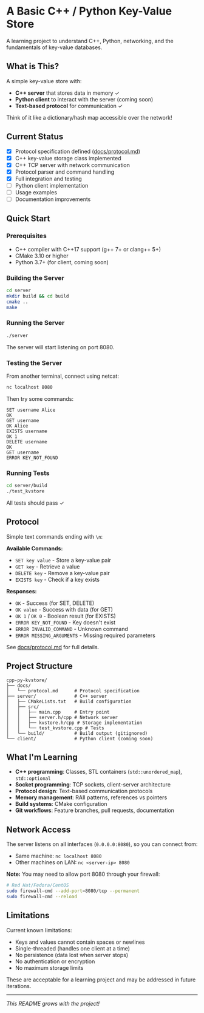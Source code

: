 # A Basic C++ / Python Key-Value Store

A learning project to understand C++, Python, networking, and the fundamentals of key-value databases.

## What is This?

A simple key-value store with:
- **C++ server** that stores data in memory ✓
- **Python client** to interact with the server (coming soon)
- **Text-based protocol** for communication ✓

Think of it like a dictionary/hash map accessible over the network!

## Current Status

- [x] Protocol specification defined ([docs/protocol.md](docs/protocol.md))
- [x] C++ key-value storage class implemented
- [x] C++ TCP server with network communication
- [x] Protocol parser and command handling
- [x] Full integration and testing
- [ ] Python client implementation
- [ ] Usage examples
- [ ] Documentation improvements

## Quick Start

### Prerequisites
- C++ compiler with C++17 support (g++ 7+ or clang++ 5+)
- CMake 3.10 or higher
- Python 3.7+ (for client, coming soon)

### Building the Server

```bash
cd server
mkdir build && cd build
cmake ..
make
```

### Running the Server

```bash
./server
```

The server will start listening on port 8080.

### Testing the Server

From another terminal, connect using netcat:

```bash
nc localhost 8080
```

Then try some commands:

```
SET username Alice
OK
GET username
OK Alice
EXISTS username
OK 1
DELETE username
OK
GET username
ERROR KEY_NOT_FOUND
```

### Running Tests

```bash
cd server/build
./test_kvstore
```

All tests should pass ✓

## Protocol

Simple text commands ending with `\n`:

**Available Commands:**
- `SET key value` - Store a key-value pair
- `GET key` - Retrieve a value
- `DELETE key` - Remove a key-value pair
- `EXISTS key` - Check if a key exists

**Responses:**
- `OK` - Success (for SET, DELETE)
- `OK value` - Success with data (for GET)
- `OK 1` / `OK 0` - Boolean result (for EXISTS)
- `ERROR KEY_NOT_FOUND` - Key doesn't exist
- `ERROR INVALID_COMMAND` - Unknown command
- `ERROR MISSING_ARGUMENTS` - Missing required parameters

See [docs/protocol.md](docs/protocol.md) for full details.

## Project Structure

```
cpp-py-kvstore/
├── docs/
│   └── protocol.md      # Protocol specification
├── server/              # C++ server
│   ├── CMakeLists.txt   # Build configuration
│   ├── src/
│   │   ├── main.cpp     # Entry point
│   │   ├── server.h/cpp # Network server
│   │   ├── kvstore.h/cpp # Storage implementation
│   │   └── test_kvstore.cpp # Tests
│   └── build/           # Build output (gitignored)
└── client/              # Python client (coming soon)
```

## What I'm Learning

- **C++ programming**: Classes, STL containers (`std::unordered_map`), `std::optional`
- **Socket programming**: TCP sockets, client-server architecture
- **Protocol design**: Text-based communication protocols
- **Memory management**: RAII patterns, references vs pointers
- **Build systems**: CMake configuration
- **Git workflows**: Feature branches, pull requests, documentation

## Network Access

The server listens on all interfaces (`0.0.0.0:8080`), so you can connect from:
- Same machine: `nc localhost 8080`
- Other machines on LAN: `nc <server-ip> 8080`

**Note:** You may need to allow port 8080 through your firewall:
```bash
# Red Hat/Fedora/CentOS
sudo firewall-cmd --add-port=8080/tcp --permanent
sudo firewall-cmd --reload
```

## Limitations

Current known limitations:
- Keys and values cannot contain spaces or newlines
- Single-threaded (handles one client at a time)
- No persistence (data lost when server stops)
- No authentication or encryption
- No maximum storage limits

These are acceptable for a learning project and may be addressed in future iterations.

---

*This README grows with the project!*
